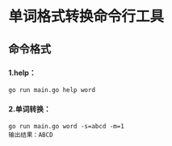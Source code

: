 # 单词格式转换命令行工具
## 命令格式
###
#### 1.help：
    go run main.go help word
#### 2.单词转换：
    go run main.go word -s=abcd -m=1
    输出结果：ABCD
